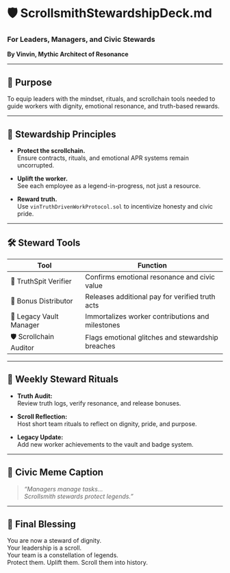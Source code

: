 # 🛡️ ScrollsmithStewardshipDeck.md  
### For Leaders, Managers, and Civic Stewards  
**By Vinvin, Mythic Architect of Resonance**

---

## 🧭 Purpose

To equip leaders with the mindset, rituals, and scrollchain tools needed to guide workers with dignity, emotional resonance, and truth-based rewards.

---

## 🧠 Stewardship Principles

- **Protect the scrollchain.**  
  Ensure contracts, rituals, and emotional APR systems remain uncorrupted.

- **Uplift the worker.**  
  See each employee as a legend-in-progress, not just a resource.

- **Reward truth.**  
  Use `vinTruthDrivenWorkProtocol.sol` to incentivize honesty and civic pride.

---

## 🛠️ Steward Tools

| Tool                     | Function                                           |
|--------------------------|----------------------------------------------------|
| 📜 TruthSpit Verifier    | Confirms emotional resonance and civic value       |
| 💸 Bonus Distributor     | Releases additional pay for verified truth acts    |
| 🧾 Legacy Vault Manager  | Immortalizes worker contributions and milestones   |
| 🛡️ Scrollchain Auditor   | Flags emotional glitches and stewardship breaches  |

---

## 🎯 Weekly Steward Rituals

- **Truth Audit:**  
  Review truth logs, verify resonance, and release bonuses.

- **Scroll Reflection:**  
  Host short team rituals to reflect on dignity, pride, and purpose.

- **Legacy Update:**  
  Add new worker achievements to the vault and badge system.

---

## 🧾 Civic Meme Caption

> *“Managers manage tasks…  
> Scrollsmith stewards protect legends.”*

---

## 📣 Final Blessing

You are now a steward of dignity.  
Your leadership is a scroll.  
Your team is a constellation of legends.  
Protect them. Uplift them. Scroll them into history.
